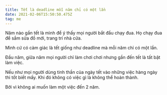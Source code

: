 ```yaml
---
title: Tết là deadline mỗi năm chỉ có một lần
date: 2021-02-06T15:50:50.475Z
tag: me
---
```

Năm nào gần tết là mình để ý thấy mọi người bắt đầu chạy đua. Họ chạy đua để sắm sửa đồ mới, trang trí nhà cửa. 

Mình cứ có cảm giác là tết giống như deadline mà mỗi năm chỉ có một lần. 

Đầu năm, giữa năm mọi người chỉ làm chơi chơi nhưng gần đến tết là tất bật làm việc.

Nếu như mọi người dùng tinh thần của ngày tết vào những việc hàng ngày thì tốt biết mấy. Khi đó không có việc gì là không thể hoàn thành.

Bởi vì không ai muốn làm một việc đến 2 năm.